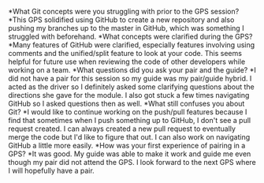 *What Git concepts were you struggling with prior to the GPS session?
*This GPS solidified using GitHub to create a new repository and also pushing my branches up to the master in GitHub, which was something I struggled with beforehand.
*What concepts were clarified during the GPS?
*Many features of GitHub were clarified, especially features involving using comments and the unified/split feature to look at your code. This seems helpful for future use when reviewing the code of other developers while working on a team.
*What questions did you ask your pair and the guide?
*I did not have a pair for this session so my guide was my pair/guide hybrid. I acted as the driver so I definitely asked some clarifying questions about the directions she gave for the module. I also got stuck a few times navigating GitHub so I asked questions then as well.
*What still confuses you about Git?
*I would like to continue working on the push/pull features because I find that sometimes when I push something up to GitHub, I don't see a pull request created. I can always created a new pull request to eventually merge the code but I'd like to figure that out. I can also work on navigating GitHub a little more easily.
*How was your first experience of pairing in a GPS?
*It was good. My guide was able to make it work and guide me even though my pair did not attend the GPS. I look forward to the next GPS where I will hopefully have a pair.